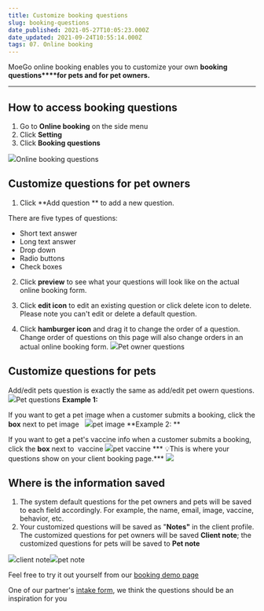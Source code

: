 ```yaml
---
title: Customize booking questions
slug: booking-questions
date_published: 2021-05-27T10:05:23.000Z
date_updated: 2021-09-24T10:55:14.000Z
tags: 07. Online booking
---
```


MoeGo online booking enables you to customize your own **booking questions****for pets and for pet owners.**

---

## How to access booking questions

1. Go to **Online booking** on the side menu
2. Click **Setting**
3. Click **Booking questions**

![](__GHOST_URL__/content/images/2021/09/CleanShot-2021-09-13-at-16.20.42.png)Online booking questions
## Customize questions for pet owners

1. Click **Add question ** to add a new question. 

There are five types of questions: 

- Short text answer 
- Long text answer
- Drop down
- Radio buttons
- Check boxes

2. Click **preview** to see what your questions will look like on the actual online booking form.

3. Click **edit icon** to edit an existing question or click delete icon to delete. Please note you can't edit or delete a default question.

4. Click **hamburger icon** and drag it to change the order of a question. Change order of questions on this page will also change orders in an actual online booking form.
![](__GHOST_URL__/content/images/2021/09/CleanShot-2021-09-13-at-15.45.57.png)Pet owner questions
## Customize questions for pets 

Add/edit pets question is exactly the same as add/edit pet owern questions.
![](__GHOST_URL__/content/images/2021/09/CleanShot-2021-09-13-at-15.50.29.png)Pet questions
**Example 1:**

If you want to get a pet image when a customer submits a booking, click the **box** next to pet image  
![](__GHOST_URL__/content/images/2021/09/CleanShot-2021-09-13-at-15.58.55.png)pet image
**Example 2: **

If you want to get a pet's vaccine info when a customer submits a booking, click the **box** next to  vaccine
![](__GHOST_URL__/content/images/2021/09/CleanShot-2021-09-13-at-16.01.43.png)pet vaccine
*** 💡This is where your questions show on your client booking page.***
![](https://downloads.intercomcdn.com/i/o/183409349/2e236faf22e08b860ccb2172/Screen+Shot+2020-02-09+at+10.58.11+PM.png)
## Where is the information saved

1. The system default questions for the pet owners and pets will be saved to each field accordingly. For example, the name, email, image, vaccine, behavior, etc. 
2. Your customized questions will be saved as "**Notes"** in the client profile. The customized questions for pet owners will be saved **Client note**; the customized questions for pets will be saved to **Pet note**

![](__GHOST_URL__/content/images/2021/09/CleanShot-2021-09-13-at-16.18.09.png)client note![](__GHOST_URL__/content/images/2021/09/CleanShot-2021-09-13-at-16.19.38.png)pet note

Feel free to try it out yourself from our [booking demo page](https://booking.moego.pet/go/?name=CrazyCutePetSpa)

One of our partner's [intake form](https://form.moego.pet/go/form?formId=af73f6b72edde350d165b1de81668ecf ), we think the questions should be an inspiration for you
